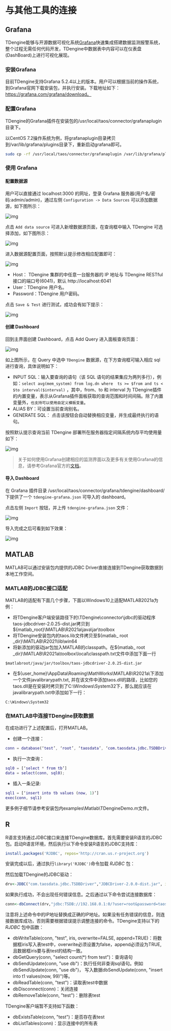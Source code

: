 # 与其他工具的连接


## <a class="anchor" id="grafana"></a>Grafana

TDengine能够与开源数据可视化系统[Grafana](https://www.grafana.com/)快速集成搭建数据监测报警系统，整个过程无需任何代码开发，TDengine中数据表中内容可以在仪表盘(DashBoard)上进行可视化展现。

### 安装Grafana

目前TDengine支持Grafana 5.2.4以上的版本。用户可以根据当前的操作系统，到Grafana官网下载安装包，并执行安装。下载地址如下：https://grafana.com/grafana/download。

### 配置Grafana

TDengine的Grafana插件在安装包的/usr/local/taos/connector/grafanaplugin目录下。

以CentOS 7.2操作系统为例，将grafanaplugin目录拷贝到/var/lib/grafana/plugins目录下，重新启动grafana即可。

```bash
sudo cp -rf /usr/local/taos/connector/grafanaplugin /var/lib/grafana/plugins/tdengine
```

### 使用 Grafana

#### 配置数据源

用户可以直接通过 localhost:3000 的网址，登录 Grafana 服务器(用户名/密码:admin/admin)，通过左侧 `Configuration -> Data Sources` 可以添加数据源，如下图所示：

![img](page://images/connections/add_datasource1.jpg)

点击 `Add data source` 可进入新增数据源页面，在查询框中输入 TDengine 可选择添加，如下图所示：

![img](page://images/connections/add_datasource2.jpg)

进入数据源配置页面，按照默认提示修改相应配置即可：

![img](page://images/connections/add_datasource3.jpg)

* Host： TDengine 集群的中任意一台服务器的 IP 地址与 TDengine RESTful 接口的端口号(6041)，默认 http://localhost:6041
* User：TDengine 用户名。
* Password：TDengine 用户密码。

点击 `Save & Test` 进行测试，成功会有如下提示：

![img](page://images/connections/add_datasource4.jpg)

#### 创建 Dashboard

回到主界面创建 Dashboard，点击 Add Query 进入面板查询页面：

![img](page://images/connections/create_dashboard1.jpg)

如上图所示，在 Query 中选中 `TDengine` 数据源，在下方查询框可输入相应 sql 进行查询，具体说明如下：

* INPUT SQL：输入要查询的语句（该 SQL 语句的结果集应为两列多行），例如：`select avg(mem_system) from log.dn where  ts >= $from and ts < $to interval($interval)` ，其中，from、to 和 interval 为 TDengine插件的内置变量，表示从Grafana插件面板获取的查询范围和时间间隔。除了内置变量外，`也支持可以使用自定义模板变量`。
* ALIAS BY：可设置当前查询别名。 
* GENERATE SQL： 点击该按钮会自动替换相应变量，并生成最终执行的语句。
  

按照默认提示查询当前 TDengine 部署所在服务器指定间隔系统内存平均使用量如下：

![img](page://images/connections/create_dashboard2.jpg)

> 关于如何使用Grafana创建相应的监测界面以及更多有关使用Grafana的信息，请参考Grafana官方的[文档](https://grafana.com/docs/)。

#### 导入 Dashboard

在 Grafana 插件目录 /usr/local/taos/connector/grafana/tdengine/dashboard/ 下提供了一个 `tdengine-grafana.json` 可导入的 dashboard。

点击左侧 `Import` 按钮，并上传 `tdengine-grafana.json` 文件：

![img](page://images/connections/import_dashboard1.jpg)

导入完成之后可看到如下效果：

![img](page://images/connections/import_dashboard2.jpg)


## <a class="anchor" id="matlab"></a>MATLAB

MATLAB可以通过安装包内提供的JDBC Driver直接连接到TDengine获取数据到本地工作空间。

### MATLAB的JDBC接口适配

MATLAB的适配有下面几个步骤，下面以Windows10上适配MATLAB2021a为例：

- 将TDengine客户端安装路径下的\TDengine\connector\jdbc的驱动程序taos-jdbcdriver-2.0.25-dist.jar拷贝到${matlab_root}\MATLAB\R2021a\java\jar\toolbox
- 将TDengine安装包内的taos.lib文件拷贝至${matlab_ root _dir}\MATLAB\R2021\lib\win64
- 将新添加的驱动jar包加入MATLAB的classpath。在${matlab_ root _dir}\MATLAB\R2021a\toolbox\local\classpath.txt文件中添加下面一行
​
```
$matlabroot/java/jar/toolbox/taos-jdbcdriver-2.0.25-dist.jar
```
- 在${user_home}\AppData\Roaming\MathWorks\MATLAB\R2021a\下添加一个文件javalibrarypath.txt, 并在该文件中添加taos.dll的路径，比如您的taos.dll是在安装时拷贝到了C:\Windows\System32下，那么就应该在javalibrarypath.txt中添加如下一行：
​
```
C:\Windows\System32
```

### 在MATLAB中连接TDengine获取数据

在成功进行了上述配置后，打开MATLAB。

- 创建一个连接：

```matlab
conn = database(‘test’, ‘root’, ‘taosdata’, ‘com.taosdata.jdbc.TSDBDriver’, ‘jdbc:TSDB://192.168.1.94:6030/’)
```
- 执行一次查询：

```matlab
sql0 = [‘select * from tb’]
data = select(conn, sql0);
```
- 插入一条记录:

```matlab
sql1 = [‘insert into tb values (now, 1)’]
exec(conn, sql1)
```

更多例子细节请参考安装包内examples\Matlab\TDengineDemo.m文件。

## <a class="anchor" id="r"></a>R 

R语言支持通过JDBC接口来连接TDengine数据库。首先需要安装R语言的JDBC包。启动R语言环境，然后执行以下命令安装R语言的JDBC支持库：

```R
install.packages('RJDBC', repos='http://cran.us.r-project.org')
```

安装完成以后，通过执行`library('RJDBC')`命令加载 _RJDBC_ 包：

然后加载TDengine的JDBC驱动：

```R
drv<-JDBC("com.taosdata.jdbc.TSDBDriver","JDBCDriver-2.0.0-dist.jar", identifier.quote="\"")
```
如果执行成功，不会出现任何错误信息。之后通过以下命令尝试连接数据库：

```R
conn<-dbConnect(drv,"jdbc:TSDB://192.168.0.1:0/?user=root&password=taosdata","root","taosdata")
```

注意将上述命令中的IP地址替换成正确的IP地址。如果没有任务错误的信息，则连接数据库成功，否则需要根据错误提示调整连接的命令。TDengine支持以下的 _RJDBC_ 包中函数：


-	dbWriteTable(conn, "test", iris, overwrite=FALSE, append=TRUE)：将数据框iris写入表test中，overwrite必须设置为false，append必须设为TRUE,且数据框iris要与表test的结构一致。
-	dbGetQuery(conn, "select count(*) from test")：查询语句
-	dbSendUpdate(conn, "use db")：执行任何非查询sql语句。例如dbSendUpdate(conn, "use db")， 写入数据dbSendUpdate(conn, "insert into t1 values(now, 99)")等。
-	dbReadTable(conn, "test")：读取表test中数据
-	dbDisconnect(conn)：关闭连接
-	dbRemoveTable(conn, "test")：删除表test

TDengine客户端暂不支持如下函数：
- dbExistsTable(conn, "test")：是否存在表test
- dbListTables(conn)：显示连接中的所有表

